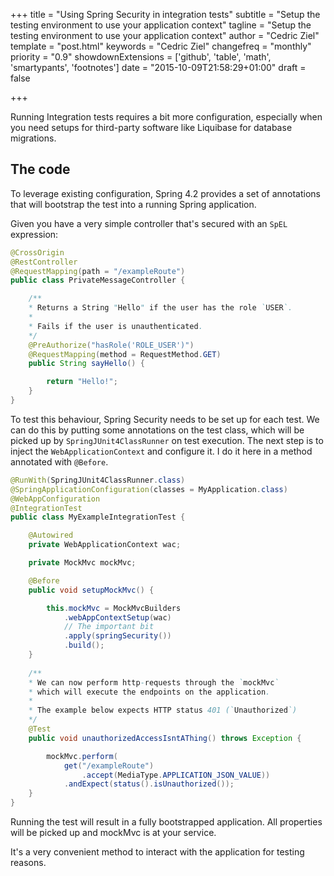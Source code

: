 +++
title = "Using Spring Security in integration tests"
subtitle = "Setup the testing environment to use your application context"
tagline = "Setup the testing environment to use your application context"
author = "Cedric Ziel"
template = "post.html"
keywords = "Cedric Ziel"
changefreq = "monthly"
priority = "0.9"
showdownExtensions = ['github', 'table', 'math', 'smartypants', 'footnotes']
date = "2015-10-09T21:58:29+01:00"
draft =  false

+++

Running Integration tests requires a bit more configuration, especially when you need setups for third-party software
like Liquibase for database migrations.

## The code

To leverage existing configuration, Spring 4.2 provides a set of annotations that will bootstrap the test
into a running Spring application.

Given you have a very simple controller that's secured with an ``SpEL`` expression:

```java
@CrossOrigin
@RestController
@RequestMapping(path = "/exampleRoute")
public class PrivateMessageController {

    /**
    * Returns a String "Hello" if the user has the role `USER`.
    *
    * Fails if the user is unauthenticated.
    */
    @PreAuthorize("hasRole('ROLE_USER')")
    @RequestMapping(method = RequestMethod.GET)
    public String sayHello() {

        return "Hello!";
    }
}
```

To test this behaviour, Spring Security needs to be set up for each test.
We can do this by putting some annotations on the test class, which will
be picked up by ``SpringJUnit4ClassRunner`` on test execution. The next step is to inject
the ``WebApplicationContext`` and configure it. I do it here in a method annotated with ``@Before``.

```java
@RunWith(SpringJUnit4ClassRunner.class)
@SpringApplicationConfiguration(classes = MyApplication.class)
@WebAppConfiguration
@IntegrationTest
public class MyExampleIntegrationTest {

    @Autowired
    private WebApplicationContext wac;

    private MockMvc mockMvc;

    @Before
    public void setupMockMvc() {

        this.mockMvc = MockMvcBuilders
            .webAppContextSetup(wac)
            // The important bit
            .apply(springSecurity())
            .build();
    }
    
    /**
    * We can now perform http-requests through the `mockMvc`
    * which will execute the endpoints on the application.
    *
    * The example below expects HTTP status 401 (`Unauthorized`)
    */
    @Test
    public void unauthorizedAccessIsntAThing() throws Exception {

        mockMvc.perform(
            get("/exampleRoute")
                .accept(MediaType.APPLICATION_JSON_VALUE))
            .andExpect(status().isUnauthorized());
    }
}
```

Running the test will result in a fully bootstrapped application. All properties will be picked up
and mockMvc is at your service.

It's a very convenient method to interact with the application for testing reasons.
